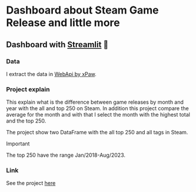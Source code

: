 # Dashboard about Steam Game Release and little more

## Dashboard with [Streamlit](https://share.streamlit.io/) 💖

### Data

I extract the data in [WebApi by xPaw](https://steamapi.xpaw.me/).

### Project explain

This explain what is the difference between game releases by month and year with the all and top 250 on Steam.
In addition this project compare the average for the month and with that I select the month with the highest total and the top 250.

The project show two DataFrame with the all top 250 and all tags in Steam.

> [!IMPORTANT]
> The top 250 have the range Jan/2018-Aug/2023.

### Link

See the project [here](https://steamdashboard.streamlit.app/)
